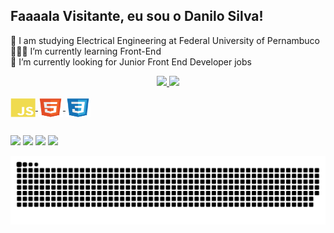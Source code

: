 ## Faaaala Visitante, eu sou o Danilo Silva!
🔌 I am studying Electrical Engineering at Federal University of Pernambuco <br>
👨🏻‍💻 I’m currently learning Front-End <br>
💼 I’m currently looking for Junior Front End Developer jobs

<div align="center">
  <a href="https://github.com/elitechilli">
  <img height="150em" src="https://github-readme-stats.vercel.app/api?username=elitechilli&show_icons=true&include_all_commits=true&count_private=true&bg_color=1e1e1e&title_color=e51d1d&text_color=ffffff&icon_color=e51d1d&border_color=444242"/>
  <img height="150em" src="https://github-readme-stats.vercel.app/api/top-langs/?username=elitechilli&layout=compact&langs_count=7&bg_color=1e1e1e&title_color=e51d1d&text_color=ffffff&icon_color=e51d1d&border_color=444242"/>
</div>
<div style="display: inline_block"><br>
  <img align="center" alt="elite-chilli-Js" height="30" width="40" src="https://raw.githubusercontent.com/devicons/devicon/master/icons/javascript/javascript-plain.svg">
  <img align="center" alt="elite-chilli-HTML" height="30" width="40" src="https://raw.githubusercontent.com/devicons/devicon/master/icons/html5/html5-original.svg">
  <img align="center" alt="elite-chilli-CSS" height="30" width="40" src="https://raw.githubusercontent.com/devicons/devicon/master/icons/css3/css3-original.svg">
  
  ##
 
<div> 
  <a href="https://www.youtube.com/channel/UCZmrC4R6OdKOU-Eu1PuJdlg" target="_blank"><img src="https://img.shields.io/badge/YouTube-e51d1d?style=for-the-badge&logo=youtube&logoColor=white" target="_blank"></a>
  <a href="https://instagram.com/elitechilli" target="_blank"><img src="https://img.shields.io/badge/-Instagram-e51d1d?style=for-the-badge&logo=instagram&logoColor=white" target="_blank"></a>
  <a href = "mailto:elitechilli96@gmail.com"><img src="https://img.shields.io/badge/-Gmail-e51d1d?style=for-the-badge&logo=gmail&logoColor=white" target="_blank"></a>
  <a href="https://www.linkedin.com/in/dslva" target="_blank"><img src="https://img.shields.io/badge/-LinkedIn-e51d1d?style=for-the-badge&logo=linkedin&logoColor=white" target="_blank"></a> 
 
![github-contribution-grid-snake](https://github.com/elitechilli/elitechilli/blob/output/github-contribution-grid-snake.svg)
 
</div>
